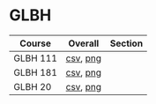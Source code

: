 # GLBH

| Course | Overall | Section |
| ------ | ------- | ------- |
| GLBH 111 | [csv](https://github.com/UCSD-Historical-Enrollment-Data/2024Summer2/blob/main/overall/GLBH%20111.csv), [png](https://raw.githubusercontent.com/UCSD-Historical-Enrollment-Data/2024Summer2/main/plot_overall/GLBH%20111.png) |  |
| GLBH 181 | [csv](https://github.com/UCSD-Historical-Enrollment-Data/2024Summer2/blob/main/overall/GLBH%20181.csv), [png](https://raw.githubusercontent.com/UCSD-Historical-Enrollment-Data/2024Summer2/main/plot_overall/GLBH%20181.png) |  |
| GLBH 20 | [csv](https://github.com/UCSD-Historical-Enrollment-Data/2024Summer2/blob/main/overall/GLBH%2020.csv), [png](https://raw.githubusercontent.com/UCSD-Historical-Enrollment-Data/2024Summer2/main/plot_overall/GLBH%2020.png) |  |
